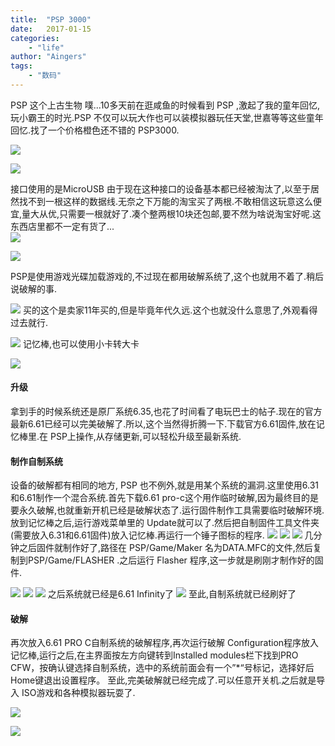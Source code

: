 ```yaml
---
title:  "PSP 3000"
date:   2017-01-15
categories:
    - "life"
author: "Aingers"
tags: 
    - "数码"
---
```


PSP 这个上古生物 噗...10多天前在逛咸鱼的时候看到 PSP ,激起了我的童年回忆,玩小霸王的时光.PSP 不仅可以玩大作也可以装模拟器玩任天堂,世嘉等等这些童年回忆.找了一个价格橙色还不错的 PSP3000.
<!--more-->
![](http://cloud9dic.b0.upaiyun.com/2017-01-15-20170115-ZZ000082-compressed.jpg)

![](http://cloud9dic.b0.upaiyun.com/2017-01-15-20170115-ZZ000083-compressed.jpg)

接口使用的是MicroUSB 由于现在这种接口的设备基本都已经被淘汰了,以至于居然找不到一根这样的数据线.无奈之下万能的淘宝买了两根.不敢相信这玩意这么便宜,量大从优,只需要一根就好了.凑个整两根10块还包邮,要不然为啥说淘宝好呢.这东西店里都不一定有货了...  
![](http://cloud9dic.b0.upaiyun.com/2017-01-15-20170115-ZZ000085-compressed.jpg)

![](http://cloud9dic.b0.upaiyun.com/2017-01-15-20170115-ZZ000089-compressed.jpg)

PSP是使用游戏光碟加载游戏的,不过现在都用破解系统了,这个也就用不着了.稍后说破解的事.  

![](http://cloud9dic.b0.upaiyun.com/2017-01-15-20170115-ZZ000086-compressed.jpg)
买的这个是卖家11年买的,但是毕竟年代久远.这个也就没什么意思了,外观看得过去就行.  

![](http://cloud9dic.b0.upaiyun.com/2017-01-15-20170115-ZZ000087-compressed.jpg)
记忆棒,也可以使用小卡转大卡  

![](http://cloud9dic.b0.upaiyun.com/2017-01-15-20170115-ZZ000090-compressed.jpg)

#### 升级
拿到手的时候系统还是原厂系统6.35,也花了时间看了电玩巴士的帖子.现在的官方最新6.61已经可以完美破解了.所以,这个当然得折腾一下.下载官方6.61固件,放在记忆棒里.在 PSP上操作,从存储更新,可以轻松升级至最新系统.

#### 制作自制系统
设备的破解都有相同的地方, PSP 也不例外,就是用某个系统的漏洞.这里使用6.31和6.61制作一个混合系统.首先下载6.61 pro-c这个用作临时破解,因为最终目的是要永久破解,也就重新开机已经是破解状态了.运行固件制作工具需要临时破解环境.放到记忆棒之后,运行游戏菜单里的 Update就可以了.然后把自制固件工具文件夹(需要放入6.31和6.61固件)放入记忆棒.再运行一个锤子图标的程序.
![](http://cloud9dic.b0.upaiyun.com/2017-01-15-20170114-ZZ000060-compressed.jpg)
![](http://cloud9dic.b0.upaiyun.com/2017-01-15-20170114-ZZ000061-compressed.jpg)
![](http://cloud9dic.b0.upaiyun.com/2017-01-15-20170114-ZZ000062-compressed.jpg)
几分钟之后固件就制作好了,路径在 PSP/Game/Maker 名为DATA.MFC的文件,然后复制到PSP/Game/FLASHER .之后运行 Flasher 程序,这一步就是刷刚才制作好的固件.  

![](http://cloud9dic.b0.upaiyun.com/2017-01-15-20170114-ZZ000065-compressed.jpg)
![](http://cloud9dic.b0.upaiyun.com/2017-01-15-20170114-ZZ000064-compressed.jpg)
![](http://cloud9dic.b0.upaiyun.com/2017-01-15-20170114-ZZ000063-compressed.jpg)
之后系统就已经是6.61 Infinity了
![](http://cloud9dic.b0.upaiyun.com/2017-01-15-20170114-ZZ000068-compressed-1.jpg)
至此,自制系统就已经刷好了
#### 破解
再次放入6.61 PRO C自制系统的破解程序,再次运行破解 Configuration程序放入记忆棒,运行之后,在主界面按左方向键转到Installed modules栏下找到PRO CFW，按确认键选择自制系统，选中的系统前面会有一个”*“号标记，选择好后Home键退出设置程序。
至此,完美破解就已经完成了.可以任意开关机.之后就是导入 ISO游戏和各种模拟器玩耍了.  

![](http://cloud9dic.b0.upaiyun.com/2017-01-15-20170115-ZZ000084-compressed.jpg)

![](http://cloud9dic.b0.upaiyun.com/2017-01-15-20170115-ZZ000088-compressed.jpg)











